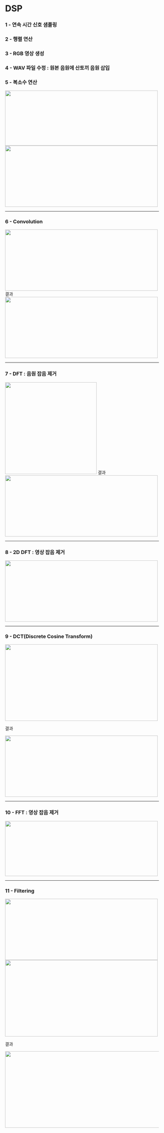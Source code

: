 # DSP

### 1 - 연속 시간 신호 샘플링

### 2 - 행렬 연산

### 3 - RGB 영상 생성

### 4 - WAV 파일 수정 : 원본 음원에 산토끼 음원 삽입


### 5 - 복소수 연산
<img src = "https://user-images.githubusercontent.com/32747387/212475438-ca378a63-d99f-4243-b0d0-6bc0e67c4158.png" width="500" height="180">
<img src = "https://user-images.githubusercontent.com/32747387/212475447-387813e7-c7ca-4464-8d05-4563142d9282.png" width="500" height="200">

***
### 6 - Convolution

<img src = "https://user-images.githubusercontent.com/32747387/212475711-fcf174f9-802d-482d-bcfd-c4c6f890b61d.png" width="500" height="200">
결과
<img src = "https://user-images.githubusercontent.com/32747387/212475866-fdbaafce-04e5-457f-af6e-b55a9e5184a2.png" width="500" height="200">

***
### 7 - DFT : 음원 잡음 제거

<img src = "https://user-images.githubusercontent.com/32747387/212476379-e88e0bfc-0e9f-4742-bd68-1d070f2fe8a8.png" width="300" height="300">
결과
<img src = "https://user-images.githubusercontent.com/32747387/212475984-407b136a-6658-4c2b-8b1d-2693c10cc4be.png" width="500" height="200">

***
### 8 - 2D DFT : 영상 잡음 제거

<img src = "https://user-images.githubusercontent.com/32747387/212476276-11a54944-702e-4195-a4e3-41613365ee3a.png" width="500" height="200">

***
### 9 - DCT(Discrete Cosine Transform)

<img src = "https://user-images.githubusercontent.com/32747387/212476565-64f5e6d7-da0c-4966-8d71-64ea951b11e9.png" width="500" height="250">

결과

<img src = "https://user-images.githubusercontent.com/32747387/212476714-38ecd061-0436-474b-b230-3f242ec2763b.png" width="500" height="200">

***
### 10 - FFT : 영상 잡음 제거

<img src = "https://user-images.githubusercontent.com/32747387/212476886-7f680cb5-7003-4607-8835-accb90c1e9c4.png" width="500" height="180">

***
### 11 - Filtering

<img src = "https://user-images.githubusercontent.com/32747387/212477028-007cc7bd-9c4e-4478-ace1-4a5b118cc3e0.png" width="500" height="200">
<img src = "https://user-images.githubusercontent.com/32747387/212477063-1bbd0cf5-d8cc-49eb-b039-b1fb148aa823.png" width="500" height="250">

결과

<img src = "https://user-images.githubusercontent.com/32747387/212477876-55f76033-7155-4c5e-bb2d-594e42dacfa2.png" width="800" height="250">



